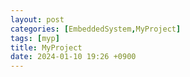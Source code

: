 ```yaml
---
layout: post
categories: [EmbeddedSystem,MyProject]
tags: [myp]
title: MyProject
date: 2024-01-10 19:26 +0900
---
```

